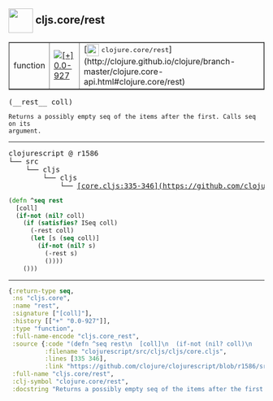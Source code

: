 ## <img width="48px" valign="middle" src="http://i.imgur.com/Hi20huC.png"> cljs.core/rest

 <table border="1">
<tr>
<td>function</td>
<td><a href="https://github.com/cljsinfo/api-refs/tree/0.0-927"><img valign="middle" alt="[+] 0.0-927" src="https://img.shields.io/badge/+-0.0--927-lightgrey.svg"></a> </td>
<td>
[<img height="24px" valign="middle" src="http://i.imgur.com/1GjPKvB.png"> <samp>clojure.core/rest</samp>](http://clojure.github.io/clojure/branch-master/clojure.core-api.html#clojure.core/rest)
</td>
</tr>
</table>

 <samp>
(__rest__ coll)<br>
</samp>

```
Returns a possibly empty seq of the items after the first. Calls seq on its
argument.
```

---

 <pre>
clojurescript @ r1586
└── src
    └── cljs
        └── cljs
            └── <ins>[core.cljs:335-346](https://github.com/clojure/clojurescript/blob/r1586/src/cljs/cljs/core.cljs#L335-L346)</ins>
</pre>

```clj
(defn ^seq rest
  [coll]
  (if-not (nil? coll)
    (if (satisfies? ISeq coll)
      (-rest coll)
      (let [s (seq coll)]
        (if-not (nil? s)
          (-rest s)
          ())))
    ()))
```


---

```clj
{:return-type seq,
 :ns "cljs.core",
 :name "rest",
 :signature ["[coll]"],
 :history [["+" "0.0-927"]],
 :type "function",
 :full-name-encode "cljs.core_rest",
 :source {:code "(defn ^seq rest\n  [coll]\n  (if-not (nil? coll)\n    (if (satisfies? ISeq coll)\n      (-rest coll)\n      (let [s (seq coll)]\n        (if-not (nil? s)\n          (-rest s)\n          ())))\n    ()))",
          :filename "clojurescript/src/cljs/cljs/core.cljs",
          :lines [335 346],
          :link "https://github.com/clojure/clojurescript/blob/r1586/src/cljs/cljs/core.cljs#L335-L346"},
 :full-name "cljs.core/rest",
 :clj-symbol "clojure.core/rest",
 :docstring "Returns a possibly empty seq of the items after the first. Calls seq on its\nargument."}

```
